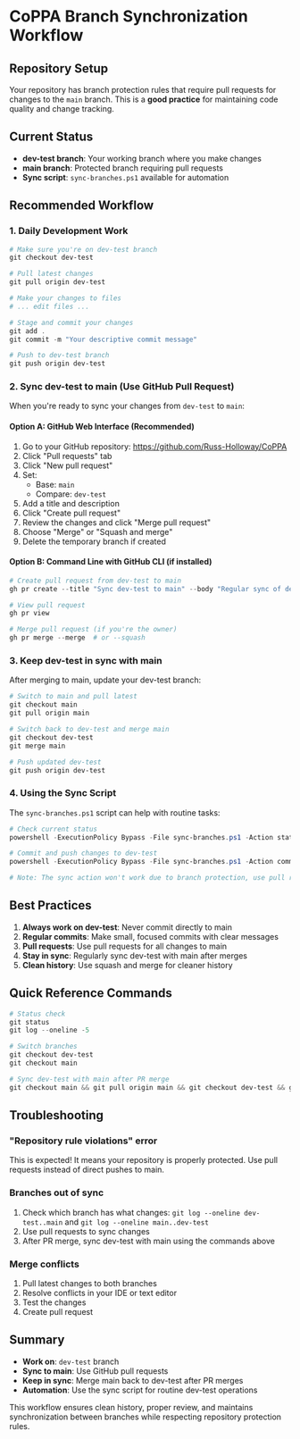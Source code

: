 # CoPPA Branch Synchronization Workflow

## Repository Setup
Your repository has branch protection rules that require pull requests for changes to the `main` branch. This is a **good practice** for maintaining code quality and change tracking.

## Current Status
- **dev-test branch**: Your working branch where you make changes
- **main branch**: Protected branch requiring pull requests
- **Sync script**: `sync-branches.ps1` available for automation

## Recommended Workflow

### 1. Daily Development Work
```powershell
# Make sure you're on dev-test branch
git checkout dev-test

# Pull latest changes
git pull origin dev-test

# Make your changes to files
# ... edit files ...

# Stage and commit your changes
git add .
git commit -m "Your descriptive commit message"

# Push to dev-test branch
git push origin dev-test
```

### 2. Sync dev-test to main (Use GitHub Pull Request)
When you're ready to sync your changes from `dev-test` to `main`:

#### Option A: GitHub Web Interface (Recommended)
1. Go to your GitHub repository: https://github.com/Russ-Holloway/CoPPA
2. Click "Pull requests" tab
3. Click "New pull request"
4. Set:
   - Base: `main`
   - Compare: `dev-test`
5. Add a title and description
6. Click "Create pull request"
7. Review the changes and click "Merge pull request"
8. Choose "Merge" or "Squash and merge"
9. Delete the temporary branch if created

#### Option B: Command Line with GitHub CLI (if installed)
```powershell
# Create pull request from dev-test to main
gh pr create --title "Sync dev-test to main" --body "Regular sync of development changes" --base main --head dev-test

# View pull request
gh pr view

# Merge pull request (if you're the owner)
gh pr merge --merge  # or --squash
```

### 3. Keep dev-test in sync with main
After merging to main, update your dev-test branch:

```powershell
# Switch to main and pull latest
git checkout main
git pull origin main

# Switch back to dev-test and merge main
git checkout dev-test
git merge main

# Push updated dev-test
git push origin dev-test
```

### 4. Using the Sync Script
The `sync-branches.ps1` script can help with routine tasks:

```powershell
# Check current status
powershell -ExecutionPolicy Bypass -File sync-branches.ps1 -Action status

# Commit and push changes to dev-test
powershell -ExecutionPolicy Bypass -File sync-branches.ps1 -Action commit -Message "Your commit message"

# Note: The sync action won't work due to branch protection, use pull requests instead
```

## Best Practices

1. **Always work on dev-test**: Never commit directly to main
2. **Regular commits**: Make small, focused commits with clear messages
3. **Pull requests**: Use pull requests for all changes to main
4. **Stay in sync**: Regularly sync dev-test with main after merges
5. **Clean history**: Use squash and merge for cleaner history

## Quick Reference Commands

```powershell
# Status check
git status
git log --oneline -5

# Switch branches
git checkout dev-test
git checkout main

# Sync dev-test with main after PR merge
git checkout main && git pull origin main && git checkout dev-test && git merge main && git push origin dev-test
```

## Troubleshooting

### "Repository rule violations" error
This is expected! It means your repository is properly protected. Use pull requests instead of direct pushes to main.

### Branches out of sync
1. Check which branch has what changes: `git log --oneline dev-test..main` and `git log --oneline main..dev-test`
2. Use pull requests to sync changes
3. After PR merge, sync dev-test with main using the commands above

### Merge conflicts
1. Pull latest changes to both branches
2. Resolve conflicts in your IDE or text editor
3. Test the changes
4. Create pull request

## Summary
- **Work on**: `dev-test` branch
- **Sync to main**: Use GitHub pull requests
- **Keep in sync**: Merge main back to dev-test after PR merges
- **Automation**: Use the sync script for routine dev-test operations

This workflow ensures clean history, proper review, and maintains synchronization between branches while respecting repository protection rules.
